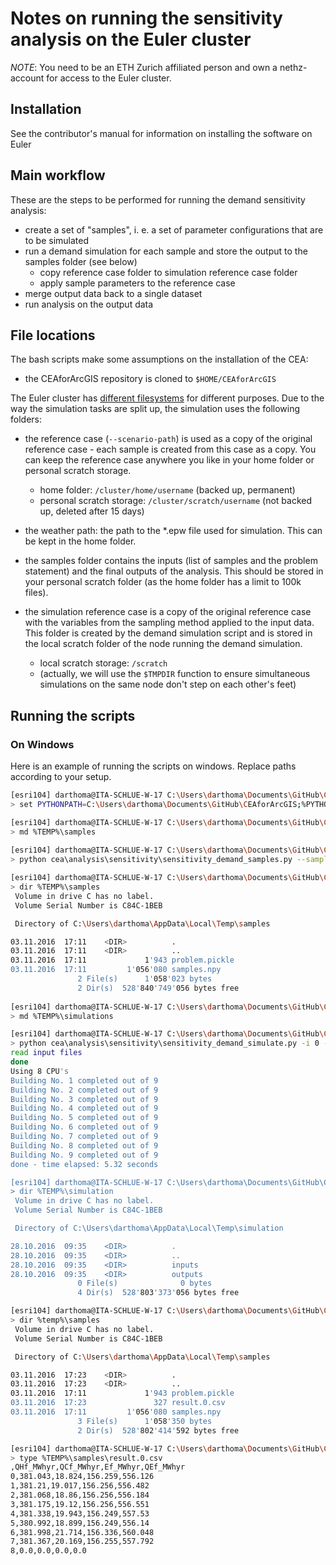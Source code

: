 # Notes on running the sensitivity analysis on the Euler cluster

*NOTE*: You need to be an ETH Zurich affiliated person and own a nethz-account for access to the Euler cluster.

## Installation

See the contributor's manual for information on installing the software on Euler

## Main workflow

These are the steps to be performed for running the demand sensitivity analysis:

- create a set of "samples", i. e. a set of parameter configurations that are to be simulated
- run a demand simulation for each sample and store the output to the samples folder (see below)
  - copy reference case folder to simulation reference case folder
  - apply sample parameters to the reference case
- merge output data back to a single dataset
- run analysis on the output data

## File locations

The bash scripts make some assumptions on the installation of the CEA:

- the CEAforArcGIS repository is cloned to `$HOME/CEAforArcGIS`


The Euler cluster has [different filesystems](https://scicomp.ethz.ch/wiki/Data_management) for different purposes. 
Due to the way the simulation tasks are split up, the simulation uses the following folders:

- the reference case (`--scenario-path`) is used as a copy of the original reference case - each 
  sample is created from this case as a copy. You can keep the reference case anywhere you like in your 
  home folder or personal scratch storage.
  - home folder: `/cluster/home/username` (backed up, permanent)
  - personal scratch storage: `/cluster/scratch/username` (not backed up, deleted after 15 days)
  
- the weather path: the path to the *.epw file used for simulation. This can be kept in the home folder.
  
- the samples folder contains the inputs (list of samples and the problem statement) and the final outputs of the
  analysis. This should be stored in your personal scratch folder (as the home folder has a limit to 100k files).
  
- the simulation reference case is a copy of the original reference case with the variables from the sampling method
  applied to the input data. This folder is created by the demand simulation script and is stored in the local
  scratch folder of the node running the demand simulation.
  - local scratch storage: `/scratch` 
  - (actually, we will use the `$TMPDIR` function to ensure simultaneous simulations on the same node don't step on 
    each other's feet)
    
## Running the scripts

### On Windows

Here is an example of running the scripts on windows. Replace paths according to your setup.

```bash
[esri104] darthoma@ITA-SCHLUE-W-17 C:\Users\darthoma\Documents\GitHub\CEAforArcGIS
> set PYTHONPATH=C:\Users\darthoma\Documents\GitHub\CEAforArcGIS;%PYTHONPATH%

[esri104] darthoma@ITA-SCHLUE-W-17 C:\Users\darthoma\Documents\GitHub\CEAforArcGIS
> md %TEMP%\samples
                                               
[esri104] darthoma@ITA-SCHLUE-W-17 C:\Users\darthoma\Documents\GitHub\CEAforArcGIS
> python cea\analysis\sensitivity\sensitivity_demand_samples.py --samples-folder "%TEMP%\samples"

[esri104] darthoma@ITA-SCHLUE-W-17 C:\Users\darthoma\Documents\GitHub\CEAforArcGIS
> dir %TEMP%\samples
 Volume in drive C has no label.
 Volume Serial Number is C84C-1BEB

 Directory of C:\Users\darthoma\AppData\Local\Temp\samples

03.11.2016  17:11    <DIR>          .
03.11.2016  17:11    <DIR>          ..
03.11.2016  17:11             1'943 problem.pickle
03.11.2016  17:11         1'056'080 samples.npy
               2 File(s)      1'058'023 bytes
               2 Dir(s)  528'840'749'056 bytes free
                                                                                         
[esri104] darthoma@ITA-SCHLUE-W-17 C:\Users\darthoma\Documents\GitHub\CEAforArcGIS       
> md %TEMP%\simulations

[esri104] darthoma@ITA-SCHLUE-W-17 C:\Users\darthoma\Documents\GitHub\CEAforArcGIS
> python cea\analysis\sensitivity\sensitivity_demand_simulate.py -i 0 --scenario "C:\reference-case-open\baseline" --samples-folder %TEMP%\samples --simulation-folder %TEMP%\simulation --weather .\cea\databases\CH\Weather\Zurich.epw
read input files
done
Using 8 CPU's
Building No. 1 completed out of 9
Building No. 2 completed out of 9
Building No. 3 completed out of 9
Building No. 4 completed out of 9
Building No. 5 completed out of 9
Building No. 6 completed out of 9
Building No. 7 completed out of 9
Building No. 8 completed out of 9
Building No. 9 completed out of 9
done - time elapsed: 5.32 seconds

[esri104] darthoma@ITA-SCHLUE-W-17 C:\Users\darthoma\Documents\GitHub\CEAforArcGIS
> dir %TEMP%\simulation
 Volume in drive C has no label.
 Volume Serial Number is C84C-1BEB

 Directory of C:\Users\darthoma\AppData\Local\Temp\simulation

28.10.2016  09:35    <DIR>          .
28.10.2016  09:35    <DIR>          ..
28.10.2016  09:35    <DIR>          inputs
28.10.2016  09:35    <DIR>          outputs
               0 File(s)              0 bytes
               4 Dir(s)  528'803'373'056 bytes free

[esri104] darthoma@ITA-SCHLUE-W-17 C:\Users\darthoma\Documents\GitHub\CEAforArcGIS
> dir %temp%\samples
 Volume in drive C has no label.
 Volume Serial Number is C84C-1BEB

 Directory of C:\Users\darthoma\AppData\Local\Temp\samples

03.11.2016  17:23    <DIR>          .
03.11.2016  17:23    <DIR>          ..
03.11.2016  17:11             1'943 problem.pickle
03.11.2016  17:23               327 result.0.csv
03.11.2016  17:11         1'056'080 samples.npy
               3 File(s)      1'058'350 bytes
               2 Dir(s)  528'802'414'592 bytes free

[esri104] darthoma@ITA-SCHLUE-W-17 C:\Users\darthoma\Documents\GitHub\CEAforArcGIS
> type %TEMP%\samples\result.0.csv
,QHf_MWhyr,QCf_MWhyr,Ef_MWhyr,QEf_MWhyr
0,381.043,18.824,156.259,556.126
1,381.21,19.017,156.256,556.482
2,381.068,18.86,156.256,556.184
3,381.175,19.12,156.256,556.551
4,381.338,19.943,156.249,557.53
5,380.992,18.899,156.249,556.14
6,381.998,21.714,156.336,560.048
7,381.367,20.169,156.255,557.792
8,0.0,0.0,0.0,0.0
```
